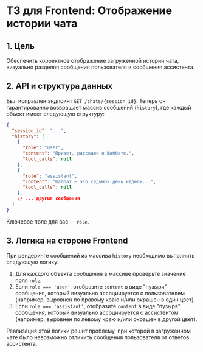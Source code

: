 # ТЗ для Frontend: Отображение истории чата

## 1. Цель

Обеспечить корректное отображение загруженной истории чата, визуально разделяя сообщения пользователя и сообщения ассистента.

## 2. API и структура данных

Был исправлен эндпоинт `GET /chats/{session_id}`. Теперь он гарантированно возвращает массив сообщений (`history`), где каждый объект имеет следующую структуру:

```json
{
  "session_id": "...",
  "history": [
    {
      "role": "user",
      "content": "Привет, расскажи о Шаббате.",
      "tool_calls": null
    },
    {
      "role": "assistant",
      "content": "Шаббат — это седьмой день недели...",
      "tool_calls": null
    },
    // ... другие сообщения
  ]
}
```

Ключевое поле для вас — `role`.

## 3. Логика на стороне Frontend

При рендеринге сообщений из массива `history` необходимо выполнить следующую логику:

1.  Для каждого объекта сообщения в массиве проверьте значение поля `role`.
2.  Если `role === 'user'`, отобразите `content` в виде "пузыря" сообщения, который визуально ассоциируется с пользователем (например, выровнен по правому краю и/или окрашен в один цвет).
3.  Если `role === 'assistant'`, отобразите `content` в виде "пузыря" сообщения, который визуально ассоциируется с ассистентом (например, выровнен по левому краю и/или окрашен в другой цвет).

Реализация этой логики решит проблему, при которой в загруженном чате было невозможно отличить сообщения пользователя от ответов ассистента.
